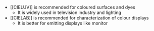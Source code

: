 - [[CIELUV]] is recommended for coloured surfaces and dyes
	- It is widely used in television industry and lighting
- [[CIELAB]] is recommended for characterization of colour displays
	- It is better for emitting displays like monitor